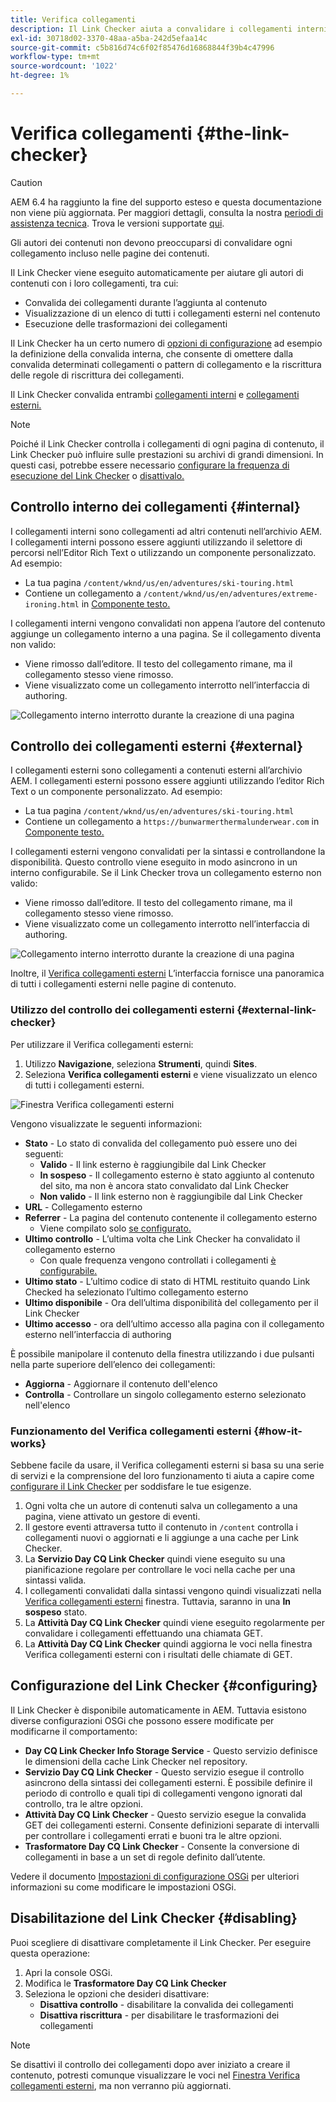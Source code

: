 ```yaml
---
title: Verifica collegamenti
description: Il Link Checker aiuta a convalidare i collegamenti interni ed esterni e consente la riscrittura dei collegamenti.
exl-id: 30718d02-3370-48aa-a5ba-242d5efaa14c
source-git-commit: c5b816d74c6f02f85476d16868844f39b4c47996
workflow-type: tm+mt
source-wordcount: '1022'
ht-degree: 1%

---
```


# Verifica collegamenti {#the-link-checker}

>[!CAUTION]
>
>AEM 6.4 ha raggiunto la fine del supporto esteso e questa documentazione non viene più aggiornata. Per maggiori dettagli, consulta la nostra [periodi di assistenza tecnica](https://helpx.adobe.com/it/support/programs/eol-matrix.html). Trova le versioni supportate [qui](https://experienceleague.adobe.com/docs/).

Gli autori dei contenuti non devono preoccuparsi di convalidare ogni collegamento incluso nelle pagine dei contenuti.

Il Link Checker viene eseguito automaticamente per aiutare gli autori di contenuti con i loro collegamenti, tra cui:

* Convalida dei collegamenti durante l’aggiunta al contenuto
* Visualizzazione di un elenco di tutti i collegamenti esterni nel contenuto
* Esecuzione delle trasformazioni dei collegamenti

Il Link Checker ha un certo numero di [opzioni di configurazione](#configuring) ad esempio la definizione della convalida interna, che consente di omettere dalla convalida determinati collegamenti o pattern di collegamento e la riscrittura delle regole di riscrittura dei collegamenti.

Il Link Checker convalida entrambi [collegamenti interni](#internal) e [collegamenti esterni.](#external)

>[!NOTE]
>
>Poiché il Link Checker controlla i collegamenti di ogni pagina di contenuto, il Link Checker può influire sulle prestazioni su archivi di grandi dimensioni. In questi casi, potrebbe essere necessario [configurare la frequenza di esecuzione del Link Checker](#configuring) o [disattivalo.](#disabling)

## Controllo interno dei collegamenti {#internal}

I collegamenti interni sono collegamenti ad altri contenuti nell’archivio AEM. I collegamenti interni possono essere aggiunti utilizzando il selettore di percorsi nell’Editor Rich Text o utilizzando un componente personalizzato. Ad esempio:

* La tua pagina `/content/wknd/us/en/adventures/ski-touring.html`
* Contiene un collegamento a `/content/wknd/us/en/adventures/extreme-ironing.html` in [Componente testo.](https://experienceleague.adobe.com/docs/experience-manager-core-components/using/components/text.html)

I collegamenti interni vengono convalidati non appena l’autore del contenuto aggiunge un collegamento interno a una pagina. Se il collegamento diventa non valido:

* Viene rimosso dall’editore. Il testo del collegamento rimane, ma il collegamento stesso viene rimosso.
* Viene visualizzato come un collegamento interrotto nell’interfaccia di authoring.

![Collegamento interno interrotto durante la creazione di una pagina](assets/link-checker-invalid-link-internal.png)

## Controllo dei collegamenti esterni {#external}

I collegamenti esterni sono collegamenti a contenuti esterni all’archivio AEM. I collegamenti esterni possono essere aggiunti utilizzando l’editor Rich Text o un componente personalizzato. Ad esempio:

* La tua pagina `/content/wknd/us/en/adventures/ski-touring.html`
* Contiene un collegamento a `https://bunwarmerthermalunderwear.com` in [Componente testo.](https://experienceleague.adobe.com/docs/experience-manager-core-components/using/components/text.html)

I collegamenti esterni vengono convalidati per la sintassi e controllandone la disponibilità. Questo controllo viene eseguito in modo asincrono in un interno configurabile. Se il Link Checker trova un collegamento esterno non valido:

* Viene rimosso dall’editore. Il testo del collegamento rimane, ma il collegamento stesso viene rimosso.
* Viene visualizzato come un collegamento interrotto nell’interfaccia di authoring.

![Collegamento interno interrotto durante la creazione di una pagina](assets/link-checker-invalid-link-external.png)

Inoltre, il [Verifica collegamenti esterni](#external-link-checker) L’interfaccia fornisce una panoramica di tutti i collegamenti esterni nelle pagine di contenuto.

### Utilizzo del controllo dei collegamenti esterni {#external-link-checker}

Per utilizzare il Verifica collegamenti esterni:

1. Utilizzo **Navigazione**, seleziona **Strumenti**, quindi **Sites**.
1. Seleziona **Verifica collegamenti esterni** e viene visualizzato un elenco di tutti i collegamenti esterni.

![Finestra Verifica collegamenti esterni](assets/external-link-checker.png)

Vengono visualizzate le seguenti informazioni:

* **Stato** - Lo stato di convalida del collegamento può essere uno dei seguenti:
   * **Valido** - Il link esterno è raggiungibile dal Link Checker
   * **In sospeso** - Il collegamento esterno è stato aggiunto al contenuto del sito, ma non è ancora stato convalidato dal Link Checker
   * **Non valido** - Il link esterno non è raggiungibile dal Link Checker
* **URL** - Collegamento esterno
* **Referrer** - La pagina del contenuto contenente il collegamento esterno
   * Viene compilato solo [se configurato.](#configuring)
* **Ultimo controllo** - L’ultima volta che Link Checker ha convalidato il collegamento esterno
   * Con quale frequenza vengono controllati i collegamenti [è configurabile.](#configuring)
* **Ultimo stato** - L’ultimo codice di stato di HTML restituito quando Link Checked ha selezionato l’ultimo collegamento esterno
* **Ultimo disponibile** - Ora dell’ultima disponibilità del collegamento per il Link Checker
* **Ultimo accesso** - ora dell’ultimo accesso alla pagina con il collegamento esterno nell’interfaccia di authoring

È possibile manipolare il contenuto della finestra utilizzando i due pulsanti nella parte superiore dell’elenco dei collegamenti:

* **Aggiorna** - Aggiornare il contenuto dell&#39;elenco
* **Controlla** - Controllare un singolo collegamento esterno selezionato nell&#39;elenco

### Funzionamento del Verifica collegamenti esterni {#how-it-works}

Sebbene facile da usare, il Verifica collegamenti esterni si basa su una serie di servizi e la comprensione del loro funzionamento ti aiuta a capire come [configurare il Link Checker](#configuring) per soddisfare le tue esigenze.

1. Ogni volta che un autore di contenuti salva un collegamento a una pagina, viene attivato un gestore di eventi.
1. Il gestore eventi attraversa tutto il contenuto in `/content` controlla i collegamenti nuovi o aggiornati e li aggiunge a una cache per Link Checker.
1. La **Servizio Day CQ Link Checker** quindi viene eseguito su una pianificazione regolare per controllare le voci nella cache per una sintassi valida.
1. I collegamenti convalidati dalla sintassi vengono quindi visualizzati nella [Verifica collegamenti esterni](#external-link-checker) finestra. Tuttavia, saranno in una **In sospeso** stato.
1. La **Attività Day CQ Link Checker** quindi viene eseguito regolarmente per convalidare i collegamenti effettuando una chiamata GET.
1. La **Attività Day CQ Link Checker** quindi aggiorna le voci nella finestra Verifica collegamenti esterni con i risultati delle chiamate di GET.

## Configurazione del Link Checker {#configuring}

Il Link Checker è disponibile automaticamente in AEM. Tuttavia esistono diverse configurazioni OSGi che possono essere modificate per modificarne il comportamento:

* **Day CQ Link Checker Info Storage Service** - Questo servizio definisce le dimensioni della cache Link Checker nel repository.
* **Servizio Day CQ Link Checker** - Questo servizio esegue il controllo asincrono della sintassi dei collegamenti esterni. È possibile definire il periodo di controllo e quali tipi di collegamenti vengono ignorati dal controllo, tra le altre opzioni.
* **Attività Day CQ Link Checker** - Questo servizio esegue la convalida GET dei collegamenti esterni. Consente definizioni separate di intervalli per controllare i collegamenti errati e buoni tra le altre opzioni.
* **Trasformatore Day CQ Link Checker** - Consente la conversione di collegamenti in base a un set di regole definito dall’utente.

Vedere il documento [Impostazioni di configurazione OSGi](/help/sites-deploying/osgi-configuration-settings.md) per ulteriori informazioni su come modificare le impostazioni OSGi.

## Disabilitazione del Link Checker {#disabling}

Puoi scegliere di disattivare completamente il Link Checker. Per eseguire questa operazione:

1. Apri la console OSGi.
1. Modifica le **Trasformatore Day CQ Link Checker**
1. Seleziona le opzioni che desideri disattivare:
   * **Disattiva controllo** - disabilitare la convalida dei collegamenti
   * **Disattiva riscrittura** - per disabilitare le trasformazioni dei collegamenti

>[!NOTE]
>
>Se disattivi il controllo dei collegamenti dopo aver iniziato a creare il contenuto, potresti comunque visualizzare le voci nel [Finestra Verifica collegamenti esterni](#external-link-checker), ma non verranno più aggiornati.
